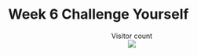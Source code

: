 # Week 6 Challenge Yourself

[]()

[]()

[]()

[]()

[]()


<p align="center"> 
  Visitor count<br>
  <img src="https://profile-counter.glitch.me/atharva-narkhede-pythonw6cy/count.svg" />
</p>
